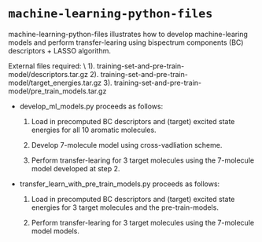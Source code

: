 # `machine-learning-python-files`

machine-learning-python-files illustrates how to develop machine-learing models and perform transfer-learing using bispectrum components (BC) descriptors + LASSO algorithm. 

External files required: \\
		       1). training-set-and-pre-train-model/descriptors.tar.gz
		       2). training-set-and-pre-train-model/target_energies.tar.gz
		       3). training-set-and-pre-train-model/pre_train_models.tar.gz


- develop_ml_models.py proceeds as follows:
	
    1. Load in precomputed BC descriptors and (target) excited state energies for all 10 aromatic molecules.

    2. Develop 7-molecule model using cross-vadliation scheme.
     
    3. Perform transfer-learing for 3 target molecules using the 7-molecule model developed at step 2. 
			      
-  transfer_learn_with_pre_train_models.py proceeds as follows:

    1. Load in precomputed BC descriptors and (target) excited state energies for 3 target molecules  and the pre-train-models.

    2. Perform transfer-learing for 3 target molecules using the 7-molecule model models. 
